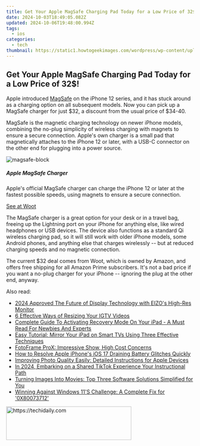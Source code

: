 ```yaml
---
title: Get Your Apple MagSafe Charging Pad Today for a Low Price of 32$!
date: 2024-10-03T18:49:05.082Z
updated: 2024-10-06T19:48:00.994Z
tags:
  - ios
categories:
  - tech
thumbnail: https://static1.howtogeekimages.com/wordpress/wp-content/uploads/2023/02/magsafe-1.jpg
---
```


## Get Your Apple MagSafe Charging Pad Today for a Low Price of 32$!

Apple introduced [MagSafe](https://techno-recovery.techidaily.com/mastering-regional-adjustments-how-to-update-regions-on-your-iphone/) on the iPhone 12 series, and it has stuck around as a charging option on all subsequent models. Now you can pick up a MagSafe charger for just $32, a discount from the usual price of $34-40.

 MagSafe is the magnetic charging technology on newer iPhone models, combining the no-plug simplicity of wireless charging with magnets to ensure a secure connection. Apple's own charger is a small pad that magnetically attaches to the iPhone 12 or later, with a USB-C connector on the other end for plugging into a power source.

![magsafe-block](https://static1.howtogeekimages.com/wordpress/wp-content/uploads/2023/06/magsafe-block.jpg) 

#####  Apple MagSafe Charger

Apple's official MagSafe charger can charge the iPhone 12 or later at the fastest possible speeds, using magnets to ensure a secure connection.

[See at Woot](https://electronics.woot.com/offers/new-apple-magsafe-charger-5) 

 The MagSafe charger is a great option for your desk or in a travel bag, freeing up the Lightning port on your iPhone for anything else, like wired headphones or USB devices. The device also functions as a standard Qi wireless charging pad, so it will still work with older iPhone models, some Android phones, and anything else that charges wirelessly -- but at reduced charging speeds and no magnetic connection.

 The current $32 deal comes from Woot, which is owned by Amazon, and offers free shipping for all Amazon Prime subscribers. It's not a bad price if you want a no-plug charger for your iPhone -- ignoring the plug at the other end, anyway.

<ins class="adsbygoogle"
     style="display:block"
     data-ad-format="autorelaxed"
     data-ad-client="ca-pub-7571918770474297"
     data-ad-slot="1223367746"></ins>

<ins class="adsbygoogle"
     style="display:block"
     data-ad-client="ca-pub-7571918770474297"
     data-ad-slot="8358498916"
     data-ad-format="auto"
     data-full-width-responsive="true"></ins>

<span class="atpl-alsoreadstyle">Also read:</span>
<div><ul>
<li><a href="https://fox-direct.techidaily.com/2024-approved-the-future-of-display-technology-with-eizos-high-res-monitor/"><u>2024 Approved The Future of Display Technology with EIZO's High-Res Monitor</u></a></li>
<li><a href="https://instagram-clips.techidaily.com/6-effective-ways-of-resizing-your-igtv-videos/"><u>6 Effective Ways of Resizing Your IGTV Videos</u></a></li>
<li><a href="https://os-tips.techidaily.com/complete-guide-to-activating-recovery-mode-on-your-ipad-a-must-read-for-newbies-and-experts/"><u>Complete Guide To Activating Recovery Mode On Your iPad - A Must Read For Newbies And Experts</u></a></li>
<li><a href="https://os-tips.techidaily.com/easy-tutorial-mirror-your-ipad-on-smart-tvs-using-three-effective-techniques/"><u>Easy Tutorial: Mirror Your iPad on Smart TVs Using Three Effective Techniques</u></a></li>
<li><a href="https://buynow-info.techidaily.com/fotoframe-prox-impressive-show-high-cost-concerns/"><u>FotoFrame ProX: Impressive Show, High Cost Concerns</u></a></li>
<li><a href="https://os-tips.techidaily.com/how-to-resolve-apple-iphones-ios-17-draining-battery-glitches-quickly/"><u>How to Resolve Apple iPhone's iOS 17 Draining Battery Glitches Quickly</u></a></li>
<li><a href="https://os-tips.techidaily.com/improving-photo-quality-easily-detailed-instructions-for-apple-devices/"><u>Improving Photo Quality Easily: Detailed Instructions for Apple Devices</u></a></li>
<li><a href="https://tiktok-videos.techidaily.com/in-2024-embarking-on-a-shared-tiktok-experience-your-instructional-path/"><u>In 2024, Embarking on a Shared TikTok Experience Your Instructional Path</u></a></li>
<li><a href="https://some-knowledge.techidaily.com/turning-images-into-movies-top-three-software-solutions-simplified-for-you/"><u>Turning Images Into Movies: Top Three Software Solutions Simplified for You</u></a></li>
<li><a href="https://win-howtos.techidaily.com/winning-against-windows-11s-challenge-a-complete-fix-for-0x80073712/"><u>Winning Against Windows 11'S Challenge: A Complete Fix for '0X80073712'</u></a></li>
</ul></div>

<!-- affiliate ads begin -->
<a href="https://aligracehair.sjv.io/c/5597632/2135416/19272" target="_top" id="2135416">
  <img src="//a.impactradius-go.com/display-ad/19272-2135416" border="0" alt="https://techidaily.com" width="336" height="90"/>
</a>
<img height="0" width="0" src="https://aligracehair.sjv.io/i/5597632/2135416/19272" style="position:absolute;visibility:hidden;" border="0" />
<!-- affiliate ads end -->

